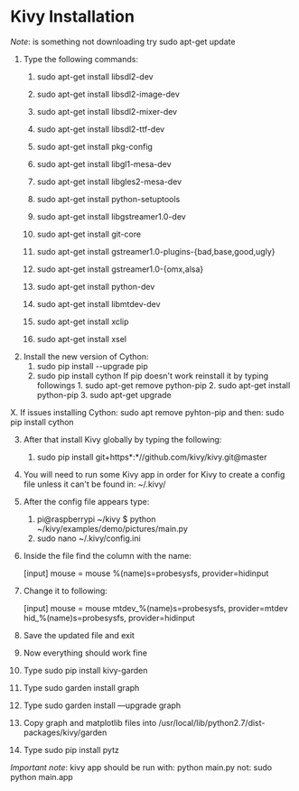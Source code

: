 # Kivy Installation

*Note*: is something not downloading try sudo apt-get update

1. Type the following commands:
   1. sudo apt-get install libsdl2-dev
   2. sudo apt-get install libsdl2-image-dev
   3. sudo apt-get install libsdl2-mixer-dev
   4. sudo apt-get install libsdl2-ttf-dev
       
   5. sudo apt-get install pkg-config
       
   6. sudo apt-get install libgl1-mesa-dev
   7. sudo apt-get install libgles2-mesa-dev
   8. sudo apt-get install python-setuptools
   9. sudo apt-get install libgstreamer1.0-dev
   10. sudo apt-get install git-core
       
   11. sudo apt-get install gstreamer1.0-plugins-{bad,base,good,ugly}
       
   12. sudo apt-get install gstreamer1.0-{omx,alsa}
   13. sudo apt-get install python-dev
   14. sudo apt-get install libmtdev-dev
   15. sudo apt-get install xclip
   16. sudo apt-get install xsel
2. Install the new version of Cython:
   1. sudo pip install --upgrade pip
   2. sudo pip install cython If pip doesn't work reinstall it by typing followings
           1. sudo apt-get remove python-pip
           2. sudo apt-get install python-pip
           3. sudo apt-get upgrade

X. If issues installing Cython:
   sudo apt remove pyhton-pip
   and then:
   sudo pip install cython

3. After that install Kivy globally by typing the following:
   1. sudo pip install git+https*:*//github.com/kivy/kivy.git@master
4. You will need to run some Kivy app in order for Kivy to create a config file unless it can't be found in: ~/.kivy/
5. After the config file appears type:
   1. pi@raspberrypi ~/kivy $ python ~/kivy/examples/demo/pictures/main.py
   2. sudo nano ~/.kivy/config.ini
6. Inside the file find the column with the name:
   
   [input]
   mouse = mouse
   %(name)s=probesysfs, provider=hidinput
   
   
7. Change it to following:
   
   [input]
   mouse = mouse
   mtdev_%(name)s=probesysfs, provider=mtdev
   hid_%(name)s=probesysfs, provider=hidinput
   
   
8. Save the updated file and exit
9. Now everything should work fine
10. Type sudo pip install kivy-garden
11. Type sudo garden install graph
12. Type sudo garden install —upgrade graph
13. Copy graph and matplotlib files into /usr/local/lib/python2.7/dist-packages/kivy/garden
14. Type sudo pip install pytz

*Important note*: kivy app should be run with: python main.py not: sudo python main.app
